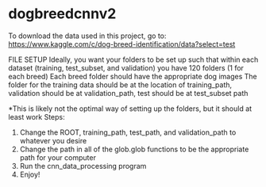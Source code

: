# dogbreedcnnv2


To download the data used in this project, go to: https://www.kaggle.com/c/dog-breed-identification/data?select=test

FILE SETUP
Ideally, you want your folders to be set up such that within each dataset (training, test_subset, and validation) you have 120 folders (1 for each breed)
Each breed folder should have the appropriate dog images
The folder for the training data should be at the location of training_path, validation should be at validation_path, test should be at test_subset path

*This is likely not the optimal way of setting up the folders, but it should at least work
Steps: 
1) Change the ROOT, training_path, test_path, and validation_path to whatever you desire
2) Change the path in all of the glob.glob functions to be the appropriate path for your computer
3) Run the cnn_data_processing program 
4) Enjoy!

